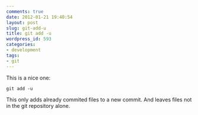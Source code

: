 ```yaml
---
comments: true
date: 2012-01-21 19:40:54
layout: post
slug: git-add-u
title: git add -u
wordpress_id: 593
categories:
- development
tags:
- git
---
```


This is a nice one:
```
git add -u
```

This only adds already commited files to a new commit. And leaves files not in the git repository alone.
